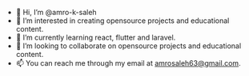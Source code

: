 - 👋 Hi, I’m @amro-k-saleh
- 👀 I’m interested in creating opensource projects and educational content.
- 🌱 I’m currently learning react, flutter and laravel.
- 💞️ I’m looking to collaborate on opensource projects and educational content.
- 📫 You can reach me through my email at amrosaleh63@gmail.com.
